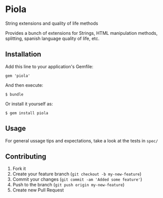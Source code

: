 # Piola

String extensions and quality of life methods

Provides a bunch of extensions for Strings, HTML manipulation methods, splitting, spanish language quality of life, etc.

## Installation

Add this line to your application's Gemfile:

    gem 'piola'

And then execute:

    $ bundle

Or install it yourself as:

    $ gem install piola

## Usage

For general ussage tips and expectations, take a look at the tests in `spec/`

## Contributing

1. Fork it
2. Create your feature branch (`git checkout -b my-new-feature`)
3. Commit your changes (`git commit -am 'Added some feature'`)
4. Push to the branch (`git push origin my-new-feature`)
5. Create new Pull Request
